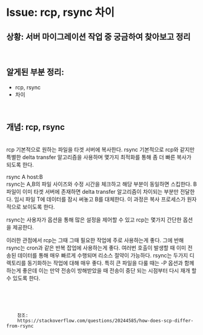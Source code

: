 <!--
author: Dailyscat
purpose: issue arrange
rules:
 (1) 헤더와 문단사이
    <br/>
    <br/>
 (2) 코드가 작성되는 부분은 >로 정리
 (3) 참조는 해당 내용 바로 아래
    <br/>
    <br/>
 (4) 명령어는 bold
 (5) 방안은 ## 안의 과정은 ###
-->

# Issue: rcp, rsync 차이

## 상황: 서버 마이그레이션 작업 중 궁금하여 찾아보고 정리

<br/>

## 알게된 부분 정리:

- rcp, rsync
- 차이

<br/>

## 개념: rcp, rsync

<br/>
  rcp 기본적으로 원하는 파일을 타겟 서버에 복사한다.
  rsync 기본적으로 rcp와 같지만 특별한 delta transfer 알고리즘을 사용하며 몇가지 최적화를 통해 좀 더 빠른 복사가 되도록 한다. 

  rsync A host:B  
  rsync는 A,B의 파일 사이즈와 수정 시간을 체크하고 해당 부분이 동일하면 스킵한다.
  B파일이 이미 타겟 서버에 존재하면 delta transfer 알고리즘이 차이되는 부분만 전달한다.
  임시 파일 T에 데이터를 잠시 써놓고 B를 대체한다. 이 과정은 복사 프로세스가 원자적으로 보이도록 한다.

  rsync는 사용자가 옵션을 통해 많은 설정을 제어할 수 있고 rcp는 몇가지 간단한 옵션을 제공한다.

  이러한 관점에서 rcp는 그때 그때 필요한 작업에 주로 사용하는게 좋다. 
  그에 반해 rsync는 cron과 같은 반복 잡업에 사용하는게 좋다. 여러번 호출이 발생할 때 이미 전송된 데이터를 통해 매우 빠르게 수행되며 리소스 절약이 가능하다. rsync는 두가지 디렉토리를 동기화하는 작업에 대해 매우 좋다. 특히 큰 파일을 다룰 때는 -P 옵션과 함께 하는게 좋은데 이는 만약 전송이 방해받았을 때 전송이 중단 되는 시점부터 다시 재개 할 수 있도록 한다.

<br/>
<br/>
<br/>

        참조:
        https://stackoverflow.com/questions/20244585/how-does-scp-differ-from-rsync

<br/>
